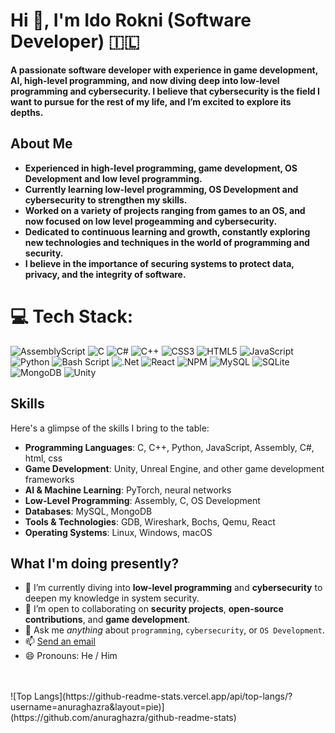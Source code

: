 # Hi 👋, **I'm Ido Rokni (Software Developer)** 🇮🇱  

**A passionate software developer with experience in game development, AI, high-level programming, and now diving deep into low-level programming and cybersecurity. I believe that cybersecurity is the field I want to pursue for the rest of my life, and I’m excited to explore its depths.**

## About Me

- **Experienced in high-level programming, game development, OS Development and low level programming.**
- **Currently learning low-level programming, OS Development and cybersecurity to strengthen my skills.**
- **Worked on a variety of projects ranging from games to an OS, and now focused on low level progeamming and cybersecurity.**
- **Dedicated to continuous learning and growth, constantly exploring new technologies and techniques in the world of programming and security.**
- **I believe in the importance of securing systems to protect data, privacy, and the integrity of software.**


# 💻 Tech Stack:
![AssemblyScript](https://img.shields.io/badge/assembly%20script-%23000000.svg?style=for-the-badge&logo=assemblyscript&logoColor=white) ![C](https://img.shields.io/badge/c-%2300599C.svg?style=for-the-badge&logo=c&logoColor=white) ![C#](https://img.shields.io/badge/c%23-%23239120.svg?style=for-the-badge&logo=csharp&logoColor=white) ![C++](https://img.shields.io/badge/c++-%2300599C.svg?style=for-the-badge&logo=c%2B%2B&logoColor=white) ![CSS3](https://img.shields.io/badge/css3-%231572B6.svg?style=for-the-badge&logo=css3&logoColor=white) ![HTML5](https://img.shields.io/badge/html5-%23E34F26.svg?style=for-the-badge&logo=html5&logoColor=white) ![JavaScript](https://img.shields.io/badge/javascript-%23323330.svg?style=for-the-badge&logo=javascript&logoColor=%23F7DF1E) ![Python](https://img.shields.io/badge/python-3670A0?style=for-the-badge&logo=python&logoColor=ffdd54) ![Bash Script](https://img.shields.io/badge/bash_script-%23121011.svg?style=for-the-badge&logo=gnu-bash&logoColor=white) ![.Net](https://img.shields.io/badge/.NET-5C2D91?style=for-the-badge&logo=.net&logoColor=white) ![React](https://img.shields.io/badge/react-%2320232a.svg?style=for-the-badge&logo=react&logoColor=%2361DAFB) ![NPM](https://img.shields.io/badge/NPM-%23CB3837.svg?style=for-the-badge&logo=npm&logoColor=white) ![MySQL](https://img.shields.io/badge/mysql-4479A1.svg?style=for-the-badge&logo=mysql&logoColor=white) ![SQLite](https://img.shields.io/badge/sqlite-%2307405e.svg?style=for-the-badge&logo=sqlite&logoColor=white) ![MongoDB](https://img.shields.io/badge/MongoDB-%234ea94b.svg?style=for-the-badge&logo=mongodb&logoColor=white) ![Unity](https://img.shields.io/badge/unity-%23000000.svg?style=for-the-badge&logo=unity&logoColor=white)

<!-- Proudly created with GPRM ( https://gprm.itsvg.in ) -->

## Skills

Here's a glimpse of the skills I bring to the table:

- **Programming Languages**: C, C++, Python, JavaScript, Assembly, C#, html, css
- **Game Development**: Unity, Unreal Engine, and other game development frameworks
- **AI & Machine Learning**: PyTorch, neural networks
- **Low-Level Programming**: Assembly, C, OS Development
- **Databases**: MySQL, MongoDB
- **Tools & Technologies**: GDB, Wireshark, Bochs, Qemu, React 
- **Operating Systems**: Linux, Windows, macOS

## What I'm doing presently?

- 🔭 I’m currently diving into **low-level programming** and **cybersecurity** to deepen my knowledge in system security.
- 👯 I’m open to collaborating on **security projects**, **open-source contributions**, and **game development**.
- 💬 Ask me *anything* about `programming`, `cybersecurity`, or `OS Development`.
- 📫 <a href="mailto:ido.rokni@gmail.com">Send an email</a>
- 😄 Pronouns: He / Him
<br />

<br />
![Top Langs](https://github-readme-stats.vercel.app/api/top-langs/?username=anuraghazra&layout=pie)](https://github.com/anuraghazra/github-readme-stats)



